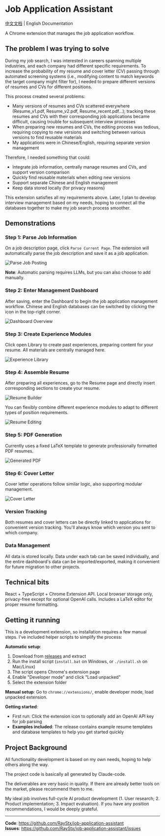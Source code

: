 # Job Application Assistant

[中文文档](./README_CN.md) | English Documentation

A Chrome extension that manages the job application workflow.

## The problem I was trying to solve

During my job search, I was interested in careers spanning multiple industries, and each company had different specific requirements. To increase the probability of my resume and cover letter (CV) passing through automated screening systems (i.e., modifying content to match keywords the target company might filter for), I needed to prepare different versions of resumes and CVs for different positions.

This process created several problems:
- Many versions of resumes and CVs scattered everywhere (Resume_v1.pdf, Resume_v2.pdf, Resume_recent.pdf...); tracking these resumes and CVs with their corresponding job applications became difficult, causing trouble for subsequent interview processes
- When preparing new resumes and CVs, the editing process was tedious, requiring copying to new versions and switching between various versions to find reusable materials
- My applications were in Chinese/English, requiring separate version management

Therefore, I needed something that could:
- Integrate job information, centrally manage resumes and CVs, and support version comparison
- Quickly find reusable materials when editing new versions
- Support separate Chinese and English management
- Keep data stored locally (for privacy reasons)

This extension satisfies all my requirements above. Later, I plan to develop interview management based on my needs, hoping to connect all the databases together to make my job search process smoother.

## Demonstrations

### Step 1: Parse Job Information
On a job description page, click `Parse Current Page`. The extension will automatically parse the job description and save it as a job application.

![Parse Job Posting](./docs/images/p1-parse-job.png)

**Note**: Automatic parsing requires LLMs, but you can also choose to add manually.

### Step 2: Enter Management Dashboard
After saving, enter the Dashboard to begin the job application management workflow. Chinese and English databases can be switched by clicking the icon in the top-right corner.

![Dashboard Overview](./docs/images/p3-dashboard.png)

### Step 3: Create Experience Modules
Click open Library to create past experiences, preparing content for your resume. All materials are centrally managed here.

![Experience Library](./docs/images/p4-library.png)

### Step 4: Assemble Resume
After preparing all experiences, go to the Resume page and directly insert corresponding sections to create your resume.

![Resume Builder](./docs/images/p5-resume-builder.png)

You can flexibly combine different experience modules to adapt to different types of position requirements.

![Resume Editing](./docs/images/p6-resume-edit.png)

### Step 5: PDF Generation
Currently uses a fixed LaTeX template to generate professionally formatted PDF resumes.

![Generated PDF](./docs/images/p7-pdf-output.png)

### Step 6: Cover Letter
Cover letter operations follow similar logic, also supporting modular management.

![Cover Letter](./docs/images/p8-cover-letter.png)

### Version Tracking
Both resumes and cover letters can be directly linked to applications for convenient version tracking. You'll always know which version you sent to which company.

### Data Management
All data is stored locally. Data under each tab can be saved individually, and the entire dashboard's data can be imported/exported, making it convenient for future migration to other projects.

## Technical bits

React + TypeScript + Chrome Extension API. Local browser storage only, privacy-free except for optional OpenAI calls. Includes a LaTeX editor for proper resume formatting.

## Getting it running

This is a development extension, so installation requires a few manual steps. I've included helper scripts to simplify the process:

**Automatic setup**:
1. Download from [releases](https://github.com/RayStx/job-application-assistant/releases) and extract
2. Run the install script (`install.bat` on Windows, or `./install.sh` on Mac/Linux)
3. The script opens Chrome's extension page
4. Enable "Developer mode" and click "Load unpacked"
5. Select the extension folder

**Manual setup**: Go to `chrome://extensions/`, enable developer mode, load unpacked extension.

**Getting started**: 
- First run: Click the extension icon to optionally add an OpenAI API key for job parsing
- **Examples included**: The release contains example resume templates and database templates to help you get started quickly

## Project Background

All functionality development is based on my own needs, hoping to help others along the way.

The project code is basically all generated by Claude-code.

The deliverables are very basic in quality. If there are already better tools on the market, please recommend them to me.

My ideal job involves full-cycle AI product development (1. User research; 2. Product implementation; 3. Impact evaluation). If you have any position recommendations, I would be deeply grateful.

---

**Code**: https://github.com/RayStx/job-application-assistant  
**Issues**: https://github.com/RayStx/job-application-assistant/issues